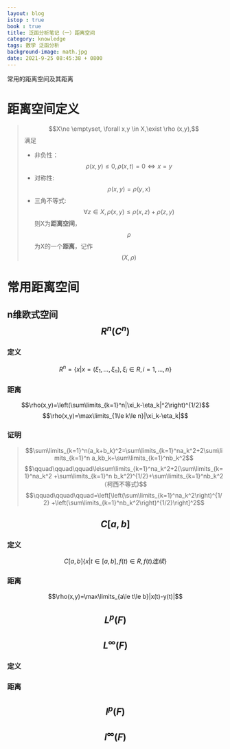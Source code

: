 ```yaml
---
layout: blog
istop : true
book : true
title: 泛函分析笔记（一）距离空间
category: knowledge
tags: 数学 泛函分析
background-image: math.jpg
date: 2021-9-25 08:45:38 + 0800
---
```


常用的距离空间及其距离 <!-- more -->
# 距离空间定义

> $$X\ne \emptyset, \forall x,y \in X,\exist \rho (x,y),$$满足
> * 非负性：$$\rho(x,y)\le 0,\rho(x,t)=0 \Leftrightarrow x=y$$
> * 对称性: $$\rho(x,y)=\rho(y,x)$$
> * 三角不等式:$$\forall z\in X, \rho(x,y)\le \rho(x,z)+\rho(z,y)$$
> 则X为**距离空间**，$$\rho$$为X的一个**距离**，记作$$(X,\rho)$$

# 常用距离空间
## n维欧式空间$$R^n(C^n)$$
### 定义
$$R^n=\{x|x=(\xi_1,...,\xi_n),\xi_i\in R,i=1,...,n\}$$

### 距离
$$\rho(x,y)=\left(\sum\limits_{k=1}^n|\xi_k-\eta_k|^2\right)^{1/2}$$
$$\rho(x,y)=\max\limits_{1\le k\le n}|\xi_k-\eta_k|$$

### 证明
> $$\sum\limits_{k=1}^n(a_k+b_k)^2=\sum\limits_{k=1}^na_k^2+2\sum\limits_{k=1}^n
> a_kb_k+\sum\limits_{k=1}^nb_k^2$$
> $$\qquad\qquad\qquad\le\sum\limits_{k=1}^na_k^2+2(\sum\limits_{k=1}^na_k^2
> +\sum\limits_{k=1}^n b_k^2)^{1/2}+\sum\limits_{k=1}^nb_k^2 （柯西不等式)$$
> $$\qquad\qquad\qquad=\left[\left(\sum\limits_{k=1}^na_k^2\right)^{1/2}
> +\left(\sum\limits_{k=1}^nb_k^2\right)^{1/2}\right]^2$$


## $$C[a,b]$$
### 定义

$$C[a,b]\{x|t\in [a,b],f(t)\in R,f(t)连续\}$$

### 距离
$$\rho(x,y)=\max\limits_{a\le t\le b}|x(t)-y(t)|$$

## $$L^p(F)$$
## $$L^\infty(F)$$
### 定义
### 距离
## $$l^p(F)$$
## $$l^\infty(F)$$